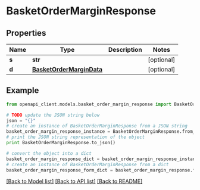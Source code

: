 # BasketOrderMarginResponse


## Properties

Name | Type | Description | Notes
------------ | ------------- | ------------- | -------------
**s** | **str** |  | [optional] 
**d** | [**BasketOrderMarginData**](BasketOrderMarginData.md) |  | [optional] 

## Example

```python
from openapi_client.models.basket_order_margin_response import BasketOrderMarginResponse

# TODO update the JSON string below
json = "{}"
# create an instance of BasketOrderMarginResponse from a JSON string
basket_order_margin_response_instance = BasketOrderMarginResponse.from_json(json)
# print the JSON string representation of the object
print BasketOrderMarginResponse.to_json()

# convert the object into a dict
basket_order_margin_response_dict = basket_order_margin_response_instance.to_dict()
# create an instance of BasketOrderMarginResponse from a dict
basket_order_margin_response_form_dict = basket_order_margin_response.from_dict(basket_order_margin_response_dict)
```
[[Back to Model list]](../README.md#documentation-for-models) [[Back to API list]](../README.md#documentation-for-api-endpoints) [[Back to README]](../README.md)


